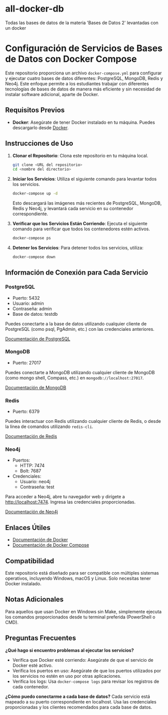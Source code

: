 # all-docker-db

Todas las bases de datos de la materia 'Bases de Datos 2' levantadas con un docker 

# Configuración de Servicios de Bases de Datos con Docker Compose

Este repositorio proporciona un archivo `docker-compose.yml` para configurar y ejecutar cuatro bases de datos diferentes: PostgreSQL, MongoDB, Redis y Neo4j. Este enfoque permite a los estudiantes trabajar con diferentes tecnologías de bases de datos de manera más eficiente y sin necesidad de instalar software adicional, aparte de Docker.

## Requisitos Previos

- **Docker**: Asegúrate de tener Docker instalado en tu máquina. Puedes descargarlo desde [Docker](https://www.docker.com/get-started).

## Instrucciones de Uso

1. **Clonar el Repositorio**: Clona este repositorio en tu máquina local.

    ```bash
    git clone <URL del repositorio>
    cd <nombre del directorio>
    ```

2. **Iniciar los Servicios**: Utiliza el siguiente comando para levantar todos los servicios.

    ```bash
    docker-compose up -d
    ```

    Esto descargará las imágenes más recientes de PostgreSQL, MongoDB, Redis y Neo4j, y levantará cada servicio en su contenedor correspondiente.

3. **Verificar que los Servicios Están Corriendo**: Ejecuta el siguiente comando para verificar que todos los contenedores estén activos.

    ```bash
    docker-compose ps
    ```

4. **Detener los Servicios**: Para detener todos los servicios, utiliza:

    ```bash
    docker-compose down
    ```

## Información de Conexión para Cada Servicio

### PostgreSQL
- Puerto: 5432
- Usuario: admin
- Contraseña: admin
- Base de datos: testdb

Puedes conectarte a la base de datos utilizando cualquier cliente de PostgreSQL (como psql, PgAdmin, etc.) con las credenciales anteriores.

[Documentación de PostgreSQL](https://www.postgresql.org/docs/)

### MongoDB
- Puerto: 27017

Puedes conectarte a MongoDB utilizando cualquier cliente de MongoDB (como mongo shell, Compass, etc.) en `mongodb://localhost:27017`.

[Documentación de MongoDB](https://docs.mongodb.com/)

### Redis
- Puerto: 6379

Puedes interactuar con Redis utilizando cualquier cliente de Redis, o desde la línea de comandos utilizando `redis-cli`.

[Documentación de Redis](https://redis.io/documentation)

### Neo4j
- Puertos:
  - HTTP: 7474
  - Bolt: 7687
- Credenciales:
  - Usuario: neo4j
  - Contraseña: test

Para acceder a Neo4j, abre tu navegador web y dirígete a [http://localhost:7474](http://localhost:7474). Ingresa las credenciales proporcionadas.

[Documentación de Neo4j](https://neo4j.com/docs/)

## Enlaces Útiles
- [Documentación de Docker](https://docs.docker.com/)
- [Documentación de Docker Compose](https://docs.docker.com/compose/)

## Compatibilidad
Este repositorio está diseñado para ser compatible con múltiples sistemas operativos, incluyendo Windows, macOS y Linux. Solo necesitas tener Docker instalado.

## Notas Adicionales
Para aquellos que usan Docker en Windows sin Make, simplemente ejecuta los comandos proporcionados desde tu terminal preferida (PowerShell o CMD).

## Preguntas Frecuentes
**¿Qué hago si encuentro problemas al ejecutar los servicios?**
- Verifica que Docker esté corriendo: Asegúrate de que el servicio de Docker esté activo.
- Verifica los puertos en uso: Asegúrate de que los puertos utilizados por los servicios no estén en uso por otras aplicaciones.
- Verifica los logs: Usa `docker-compose logs` para revisar los registros de cada contenedor.

**¿Cómo puedo conectarme a cada base de datos?**
Cada servicio está mapeado a su puerto correspondiente en localhost. Usa las credenciales proporcionadas y los clientes recomendados para cada base de datos.